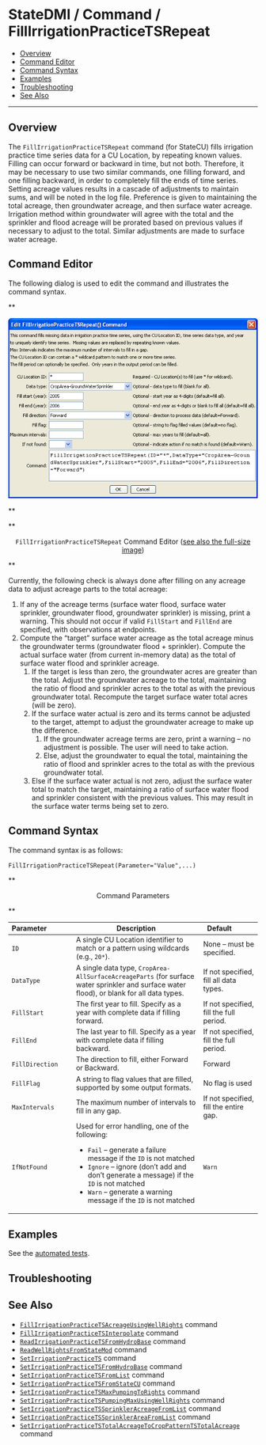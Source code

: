# StateDMI / Command / FillIrrigationPracticeTSRepeat #

* [Overview](#overview)
* [Command Editor](#command-editor)
* [Command Syntax](#command-syntax)
* [Examples](#examples)
* [Troubleshooting](#troubleshooting)
* [See Also](#see-also)

-------------------------

## Overview ##

The `FillIrrigationPracticeTSRepeat` command (for StateCU)
fills irrigation practice time series data for a CU Location, by repeating known values.
Filling can occur forward or backward in time, but not both.
Therefore, it may be necessary to use two similar commands, one filling forward,
and one filling backward, in order to completely fill the ends of time series.
Setting acreage values results in a cascade of adjustments to maintain sums,
and will be noted in the log file.  Preference is given to maintaining the total acreage,
then groundwater acreage, and then surface water acreage.
Irrigation method within groundwater will agree with the total and the sprinkler
and flood acreage will be prorated based on previous values if necessary to adjust to the total.
Similar adjustments are made to surface water acreage.

## Command Editor ##

The following dialog is used to edit the command and illustrates the command syntax.

**<p style="text-align: center;">
![FillIrrigationPracticeTSRepeat](FillIrrigationPracticeTSRepeat.png)
</p>**

**<p style="text-align: center;">
`FillIrrigationPracticeTSRepeat` Command Editor (<a href="../FillIrrigationPracticeTSRepeat.png">see also the full-size image</a>)
</p>**

Currently, the following check is always done after filling on any acreage data to adjust acreage parts to the total acreage:

1. If any of the acreage terms (surface water flood, surface water sprinkler,
groundwater flood, groundwater sprinkler) is missing, print a warning.
This should not occur if valid `FillStart` and `FillEnd` are specified, with observations at endpoints.
2. Compute the “target” surface water acreage as the total acreage minus
the groundwater terms (groundwater flood + sprinkler).
Compute the actual surface water (from current in-memory data)
as the total of surface water flood and sprinkler acreage.
	1. If the target is less than zero, the groundwater acres are greater than the total.
	Adjust the groundwater acreage to the total, maintaining the ratio of flood and sprinkler acres to the total as with the previous groundwater total.  Recompute the target surface water total acres (will be zero).
	2. If the surface water actual is zero and its terms cannot be adjusted to the target,
	attempt to adjust the groundwater acreage to make up the difference.
		1. If the groundwater acreage terms are zero, print a warning – no adjustment is possible.
		The user will need to take action.
		2. Else, adjust the groundwater to equal the total,
		maintaining the ratio of flood and sprinkler acres to the total as with the previous groundwater total.
	3. Else if the surface water actual is not zero,
	adjust the surface water total to match the target,
	maintaining a ratio of surface water flood and sprinkler consistent with the previous values.
	This may result in the surface water terms being set to zero.

## Command Syntax ##

The command syntax is as follows:

```text
FillIrrigationPracticeTSRepeat(Parameter="Value",...)
```
**<p style="text-align: center;">
Command Parameters
</p>**

| **Parameter**&nbsp;&nbsp;&nbsp;&nbsp;&nbsp;&nbsp;&nbsp;&nbsp;&nbsp;&nbsp;&nbsp;&nbsp; | **Description** | **Default**&nbsp;&nbsp;&nbsp;&nbsp;&nbsp;&nbsp;&nbsp;&nbsp;&nbsp;&nbsp; |
| --------------|-----------------|----------------- |
| `ID` | A single CU Location identifier to match or a pattern using wildcards (e.g., `20*`). | None – must be specified. |
| `DataType` | A single data type, `CropArea-AllSurfaceAcreageParts` (for surface water sprinkler and surface water flood), or blank for all data types. | If not specified, fill all data types. |
| `FillStart` | The first year to fill.  Specify as a year with complete data if filling forward. | If not specified, fill the full period. |
| `FillEnd` | The last year to fill. Specify as a year with complete data if filling backward. | If not specified, fill the full period. |
| `FillDirection` | The direction to fill, either Forward or Backward. | Forward |
| `FillFlag` | A string to flag values that are filled, supported by some output formats. | No flag is used |
| `MaxIntervals` | The maximum number of intervals to fill in any gap. | If not specified, fill the entire gap. |
| `IfNotFound` | Used for error handling, one of the following:<ul><li>`Fail` – generate a failure message if the `ID` is not matched</li><li>`Ignore` – ignore (don’t add and don’t generate a message) if the `ID` is not matched</li><li>`Warn` – generate a warning message if the `ID` is not matched</li></ul> | `Warn` |

## Examples ##

See the [automated tests](https://github.com/OpenCDSS/cdss-app-statedmi-test/tree/master/test/regression/commands/FillIrrigationPracticeTSRepeat).

## Troubleshooting ##

## See Also ##

* [`FillIrrigationPracticeTSAcreageUsingWellRights`](../FillIrrigationPracticeTSAcreageUsingWellRights/FillIrrigationPracticeTSAcreageUsingWellRights.md) command
* [`FillIrrigationPracticeTSInterpolate`](../FillIrrigationPracticeTSInterpolate/FillIrrigationPracticeTSInterpolate.md) command
* [`ReadIrrigationPracticeTSFromHydroBase`](../ReadIrrigationPracticeTSFromHydroBase/ReadIrrigationPracticeTSFromHydroBase.md) command
* [`ReadWellRightsFromStateMod`](../ReadWellRightsFromStateMod/ReadWellRightsFromStateMod.md) command
* [`SetIrrigationPracticeTS`](../SetIrrigationPracticeTS/SetIrrigationPracticeTS.md) command
* [`SetIrrigationPracticeTSFromHydroBase`](../SetIrrigationPracticeTSFromHydroBase/SetIrrigationPracticeTSFromHydroBase.md) command
* [`SetIrrigationPracticeTSFromList`](../SetIrrigationPracticeTSFromList/SetIrrigationPracticeTSFromList.md) command
* [`SetIrrigationPracticeTSFromStateCU`](../SetIrrigationPracticeTSFromStateCU/SetIrrigationPracticeTSFromStateCU.md) command
* [`SetIrrigationPracticeTSMaxPumpingToRights`](../SetIrrigationPracticeTSMaxPumpingToRights/SetIrrigationPracticeTSMaxPumpingToRights.md) command
* [`SetIrrigationPracticeTSPumpingMaxUsingWellRights`](../SetIrrigationPracticeTSPumpingMaxUsingWellRights/SetIrrigationPracticeTSPumpingMaxUsingWellRights.md) command
* [`SetIrrigationPracticeTSSprinklerAcreageFromList`](../SetIrrigationPracticeTSSprinklerAcreageFromList/SetIrrigationPracticeTSSprinklerAcreageFromList.md) command
* [`SetIrrigationPracticeTSSprinklerAreaFromList`](../SetIrrigationPracticeTSSprinklerAreaFromList/SetIrrigationPracticeTSSprinklerAreaFromList.md) command
* [`SetIrrigationPracticeTSTotalAcreageToCropPatternTSTotalAcreage`](../SetIrrigationPracticeTSTotalAcreageToCropPatternTSTotalAcreage/SetIrrigationPracticeTSTotalAcreageToCropPatternTSTotalAcreage.md) command

